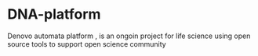 # DNA-platform
Denovo automata platform , is an ongoin project for life science using open source tools  to support open science community
